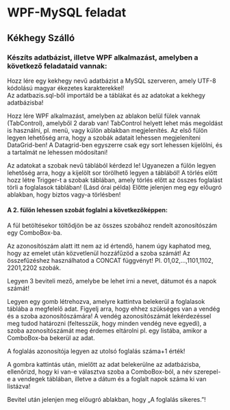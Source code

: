 # WPF-MySQL feladat
## Kékhegy Szálló

### Készíts adatbázist, illetve WPF alkalmazást, amelyben a következő feladataid vannak:

Hozz lére egy kekhegy nevű adatbázist a MySQL szerveren, amely UTF-8 kódolású magyar ékezetes karakterekkel!<br>
Az adatbazis.sql-ből importáld be a táblákat és az adatokat a kekhegy adatbázisba!

Hozz lére WPF alkalmazást, amelyben az ablakon belül fülek vannak (TabControl), amelyből 2 darab van! TabControl helyett lehet más megoldást is használni, pl. menü, vagy külön ablakban megjelenítés.
Az első fülön legyen lehetőség arra, hogy a szobák adatait lehessen megjeleníteni DataGrid-ben! A Datagrid-ben egyszerre csak egy sort lehessen kijelölni, és a tartalmát ne lehessen módosítani!

Az adatokat a szobak nevű táblából kérdezd le!
Ugyanezen a fülön legyen lehetőség arra, hogy a kijelölt sor törölhető legyen a táblából! A törlés előtt hozz létre Trigger-t a szobak táblában, amely törlés előtt az összes foglalást törli a foglalasok táblában! (Lásd órai példa) Előtte jelenjen meg egy előugró ablakban, hogy biztos vagy-a törlésben!

#### A 2. fülön lehessen szobát foglalni a következőképpen:
A fül betöltésekor töltődjön be az összes szobához rendelt azonosítószám egy ComboBox-ba.

Az azonosítószám alatt itt nem az id értendő, hanem úgy kaphatod meg, hogy az emelet után közvetlenül hozzáfűzöd a szoba számát! Az összefűzéshez használhatod a CONCAT függvényt! Pl. 01,02,…,1101,1102, 2201,2202 szobák.

Legyen 3 beviteli mező, amelybe be lehet írni a nevet, dátumot és a napok számát!

Legyen egy gomb létrehozva, amelyre kattintva belekerül a foglalasok táblába a megfelelő adat. Figyelj arra, hogy ehhez szükséges van a vendég és a szoba azonosítószámára! A vendég azonosítószámát lekérdezéssel meg tudod határozni (feltesszük, hogy minden vendég neve egyedi), a szoba azonosítószámát meg érdemes eltárolni pl. egy listába, amikor a ComboBox-ba bekerül az adat.

A foglalás azonosítója legyen az utolsó foglalás száma+1 érték!

A gombra kattintás után, mielőtt az adat belekerülne az adatbázisba, ellenőrizd, hogy ki van-e választva szoba a ComboBox-ból, a név szerepel-e a vendegek táblában, illetve a dátum és a foglalt napok száma ki van listázva!

Bevitel után jelenjen meg előugró ablakban, hogy „A foglalás sikeres.”!
